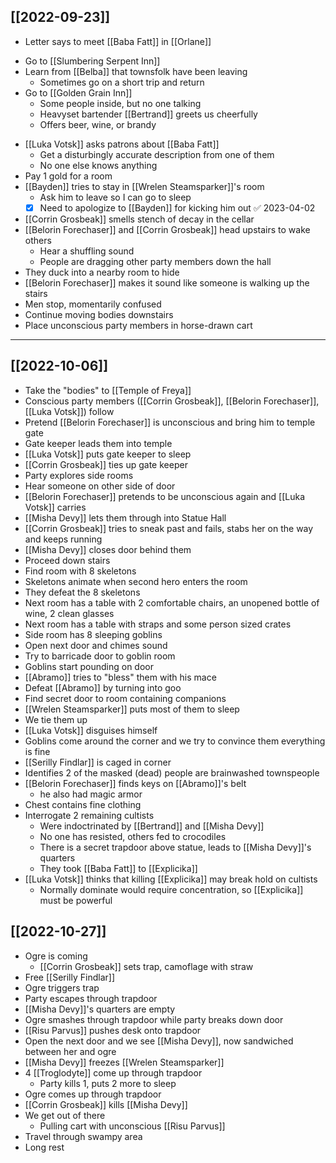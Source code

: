 ## [[2022-09-23]]
- Letter says to meet [[Baba Fatt]] in [[Orlane]]
* Go to [[Slumbering Serpent Inn]]
* Learn from [[Belba]] that townsfolk have been leaving
	* Sometimes go on a short trip and return
* Go to [[Golden Grain Inn]]
	- Some people inside, but no one talking
	- Heavyset bartender [[Bertrand]] greets us cheerfully
	- Offers beer, wine, or brandy
- [[Luka Votsk]] asks patrons about [[Baba Fatt]]
	- Get a disturbingly accurate description from one of them
	- No one else knows anything
- Pay 1 gold for a room
- [[Bayden]] tries to stay in [[Wrelen Steamsparker]]'s room
	- Ask him to leave so I can go to sleep
	- [x] Need to apologize to [[Bayden]] for kicking him out ✅ 2023-04-02
- [[Corrin Grosbeak]] smells stench of decay in the cellar
- [[Belorin Forechaser]] and [[Corrin Grosbeak]] head upstairs to wake others
	- Hear a shuffling sound
	- People are dragging other party members down the hall
- They duck into a nearby room to hide
- [[Belorin Forechaser]] makes it sound like someone is walking up the stairs
- Men stop, momentarily confused
- Continue moving bodies downstairs
- Place unconscious party members in horse-drawn cart

---

## [[2022-10-06]]
- Take the "bodies" to [[Temple of Freya]]
- Conscious party members ([[Corrin Grosbeak]], [[Belorin Forechaser]], [[Luka Votsk]]) follow
- Pretend [[Belorin Forechaser]] is unconscious and bring him to temple gate
- Gate keeper leads them into temple
- [[Luka Votsk]] puts gate keeper to sleep
- [[Corrin Grosbeak]] ties up gate keeper
- Party explores side rooms
- Hear someone on other side of door
- [[Belorin Forechaser]] pretends to be unconscious again and [[Luka Votsk]] carries
- [[Misha Devy]] lets them through into Statue Hall
- [[Corrin Grosbeak]] tries to sneak past and fails, stabs her on the way and keeps running
- [[Misha Devy]] closes door behind them
- Proceed down stairs
- Find room with 8 skeletons
- Skeletons animate when second hero enters the room
- They defeat the 8 skeletons
- Next room has a table with 2 comfortable chairs, an unopened bottle of wine, 2 clean glasses
- Next room has a table with straps and some person sized crates
- Side room has 8 sleeping goblins
- Open next door and chimes sound
- Try to barricade door to goblin room
- Goblins start pounding on door
- [[Abramo]] tries to "bless" them with his mace
- Defeat [[Abramo]] by turning into goo
- Find secret door to room containing companions
- [[Wrelen Steamsparker]] puts most of them to sleep
- We tie them up
- [[Luka Votsk]] disguises himself
- Goblins come around the corner and we try to convince them everything is fine
- [[Serilly Findlar]] is caged in corner
- Identifies 2 of the masked (dead) people are brainwashed townspeople
- [[Belorin Forechaser]] finds keys on [[Abramo]]'s belt
	- he also had magic armor
- Chest contains fine clothing
- Interrogate 2 remaining cultists
	- Were indoctrinated by [[Bertrand]] and [[Misha Devy]]
	- No one has resisted, others fed to crocodiles
	- There is a secret trapdoor above statue, leads to [[Misha Devy]]'s quarters
	- They took [[Baba Fatt]] to [[Explicika]]
- [[Luka Votsk]] thinks that killing [[Explicika]] may break hold on cultists
	- Normally dominate would require concentration, so [[Explicika]] must be powerful

## [[2022-10-27]]
- Ogre is coming
	- [[Corrin Grosbeak]] sets trap, camoflage with straw
- Free [[Serilly Findlar]]
- Ogre triggers trap
- Party escapes through trapdoor
- [[Misha Devy]]'s quarters are empty
- Ogre smashes through trapdoor while party breaks down door
- [[Risu Parvus]] pushes desk onto trapdoor
- Open the next door and we see [[Misha Devy]], now sandwiched between her and ogre
- [[Misha Devy]] freezes [[Wrelen Steamsparker]]
- 4 [[Troglodyte]] come up through trapdoor
	- Party kills 1, puts 2 more to sleep
- Ogre comes up through trapdoor
- [[Corrin Grosbeak]] kills [[Misha Devy]]
- We get out of there
	- Pulling cart with unconscious [[Risu Parvus]]
- Travel through swampy area
- Long rest